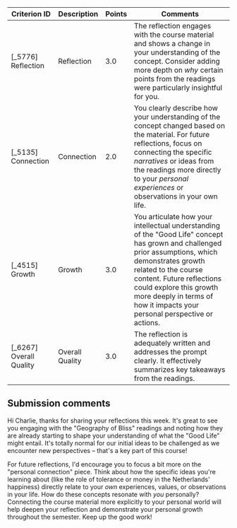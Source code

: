 | Criterion ID | Description | Points | Comments |
|---|---|---|---|
| [_5776] Reflection | Reflection | 3.0 | The reflection engages with the course material and shows a change in your understanding of the concept. Consider adding more depth on *why* certain points from the readings were particularly insightful for you. |
| [_5135] Connection | Connection | 2.0 | You clearly describe how your understanding of the concept changed based on the material. For future reflections, focus on connecting the specific *narratives* or ideas from the readings more directly to your *personal experiences* or observations in your own life. |
| [_4515] Growth | Growth | 3.0 | You articulate how your intellectual understanding of the "Good Life" concept has grown and challenged prior assumptions, which demonstrates growth related to the course content. Future reflections could explore this growth more deeply in terms of how it impacts your personal perspective or actions. |
| [_6267] Overall Quality | Overall Quality | 3.0 | The reflection is adequately written and addresses the prompt clearly. It effectively summarizes key takeaways from the readings. |

## Submission comments
Hi Charlie, thanks for sharing your reflections this week. It's great to see you engaging with the "Geography of Bliss" readings and noting how they are already starting to shape your understanding of what the "Good Life" might entail. It's totally normal for our initial ideas to be challenged as we encounter new perspectives – that's a key part of this course!

For future reflections, I'd encourage you to focus a bit more on the "personal connection" piece. Think about how the specific ideas you're learning about (like the role of tolerance or money in the Netherlands' happiness) directly relate to your *own* experiences, values, or observations in your life. How do these concepts resonate with *you* personally? Connecting the course material more explicitly to your personal world will help deepen your reflection and demonstrate your personal growth throughout the semester. Keep up the good work!
